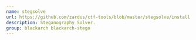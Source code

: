 ```yaml
---
name: stegsolve
url: https://github.com/zardus/ctf-tools/blob/master/stegsolve/install
description: Steganography Solver.
group: blackarch blackarch-stego
---
```

